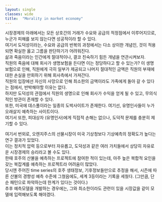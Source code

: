 ```yaml
---
layout: single
classes: wide
title:  "Morality in market economy"
---
```


시장경제의 아래에서는 모든 상호간의 거래가 수요와 공급의 적정점에서 이루어지므로, 누군가 피해를 보지 않는다면 성공적이라 할 수 있다. <br>
여기서 도덕성이라는, 수요와 공급의 반복의 과정에서는 다소 상이한 개념인, 것이 적용되면 확실한 옳고 그름을 판단하기가 어려워진다. <br>
삶과 죽음이라는 인간에게 절대적이나, 결코 친숙하기 힘든 개념을 연관시켜보자. <br>
직원의 죽음에 대해 회사가 생명보험을 든다면 이는 정당하다고 할 수 있는가? 이 생명보험으로 인해, 직원에게 극히 일부가 제공되고 나머지 절대적인 금액은 직원의 부재에 대한 손실을 만회하기 위해 회사측에서 가져간다. <br>
직원의 입장에선 자신의 사망으로 인해 최소한의 금액이라도 가족에게 돌아 갈 수 있다는 점에서, 반박해야할 이유는 없다. <br>
하지만 도덕성의 관점에서 직원의 생명으로 인해 회사가 수익을 얻게 될 수 있고, 무의식적인 방관이 존재할 수 있다. <br>
또한, 미국에 데스풀이라는 일종의 도박사이트가 존재한다. 여기선, 유명인사들이 누가 오래살지 예측하는 사이트이다. <br>
여기서 또한, 피대상자 (유명인사)에게 직접적 손해는 없으나, 도덕적 문제를 충분히 제기할 수 있다. <br>

여기서 번외로, 오렌지주스의 선물시장이 미국 기상청보다 기상예측의 정확도가 높다는 연구 결과가 있었다. <br>
이는 정치적 압력 등으로부터 자유롭고, 도덕성과 같은 여러 가치들에서 상당히 자유로운 시장경제의 승리라고 볼 수도 있다. <br>
한때 호주의 산불을 예측하는 프로젝트에 참여한 적이 있는데, 아주 높은 복합적 요인을 갖는 복잡계를 예측하는 프로젝트라 어려움이 많았다. <br>
당시엔 주어진 time series의 호주 생태정보, 기후정보들만으로 추정을 해서, 시즌에 따른 산불의 경향성 예측 수준에 그쳤음에도, 세계 3등이라는 기록을 세웠다. (그만큼, 단순 패턴으로 파악하는데 한계가 있다는 것이다.) <br>
추후 예측모델을 개발하는 경우에는, 그와 최소한이라도 관련이 있을 시장값을 같이 모델에 입력해보도록 해야겠다.

